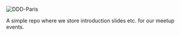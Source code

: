 ![DDD-Paris](https://github.com/DDD-Paris/DDD-Paris-meetups/blob/master/eiffel-logo/logo.png?raw=true)

A simple repo where we store introduction slides etc. for our meetup events.



